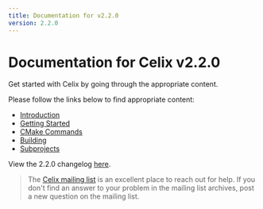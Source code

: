 ```yaml
---
title: Documentation for v2.2.0
version: 2.2.0
---
```


# Documentation for Celix v2.2.0

Get started with Celix by going through the appropriate content.

Please follow the links below to find appropriate content:
 
 - [Introduction](./celix/documents/intro/README.html)
 - [Getting Started](./celix/documents/getting_started/README.html)
 - [CMake Commands](./celix/documents/cmake_commands/README.html)
 - [Building](./celix/documents/building/README.html)
 - [Subprojects](./celix/documents/subprojects/README.html)
 
View the 2.2.0 changelog [here](./celix/CHANGES.html).
 
> The [Celix mailing list](/support/mailing-list.html) is an excellent place to reach out for help. If you don't find 
> an answer to your problem in the mailing list archives, post a new question on the mailing list.
